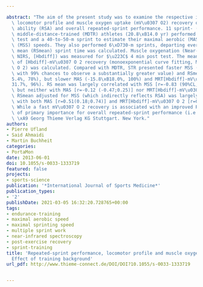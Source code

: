 ---
abstract: "The aim of the present study was to examine the respective importance of\
  \ locomotor profile and muscle oxygen uptake (mV\u0307 O2) recovery on repeated-sprint\
  \ ability (RSA) and overall repeated-sprint performance. 11 sprint- (STR) and 10\
  \ middle-distance-trained (MDTR) athletes (20.8\xB14.0 yr) performed an incremental\
  \ test and a 40-to-50-m sprint to estimate their maximal aerobic (MAS) and sprinting\
  \ (MSS) speeds. They also performed 6\xD730-m sprints, departing every 30 s, where\
  \ mean (RSmean) sprint time was calculated. Muscle oxygenation (Near-infrared spectroscopy,\
  \ NIRS, [Hbdiff]) was measured for $\u223C$ 4 min post test. The mean response time\
  \ of [Hbdiff]-mV\u0307 O 2 recovery (monoexponential curve fitting, MRT[Hbdiff]-mV\u0307\
  \ O 2) was calculated. Compared with MDTR, STR presented faster MSS (+11.4\xB16.7%,\
  \ with 99% chances to observe a substantially greater value) and RSmean (-3.7\xB1\
  5.4%, 78%), but slower MAS (-15.8\xB18.0%, 100%) and MRT[Hbdiff]-mV\u0307 O 2 (+46.2\xB1\
  31.7%, 96%). RS mean was largely correlated with MSS [r=-0.83 (90%CL, -0.92;-0.67)],\
  \ but neither with MAS [r=-0.12 (-0.47;0.25)] nor MRT[Hbdiff]-mV\u0307 O 2 [r=-0.27(-0.58;0.11)].\
  \ RSmean adjusted for MSS (which indirectly reflects RSA) was largely correlated\
  \ with both MAS [r=0.51(0.18;0.74)] and MRT[Hbdiff]-mV\u0307 O 2 [r=0.53(0.20;0.75)].\
  \ While a fast mV\u0307 O 2 recovery is associated with an improved RSA, MSS remains\
  \ of primary importance for overall repeated-sprint performance (i.e., RSmean).\
  \ \xA9 Georg Thieme Verlag KG Stuttgart. New York."
authors:
- Pierre Ufland
- Said Ahmaidi
- Martin Buchheit
categories:
- PortaMon
date: 2013-06-01
doi: 10.1055/s-0033-1333719
featured: false
projects:
- sports-science
publication: '*International Journal of Sports Medicine*'
publication_types:
- '2'
publishDate: 2021-03-05 16:32:20.728765+00:00
tags:
- endurance-training
- maximal aerobic speed
- maximal sprinting speed
- multiple sprint work
- near-infrared spectroscopy
- post-exercise recovery
- sprint-training
title: 'Repeated-sprint performance, locomotor profile and muscle oxygen uptake recovery:
  Effect of training background'
url_pdf: http://www.thieme-connect.de/DOI/DOI?10.1055/s-0033-1333719

---
